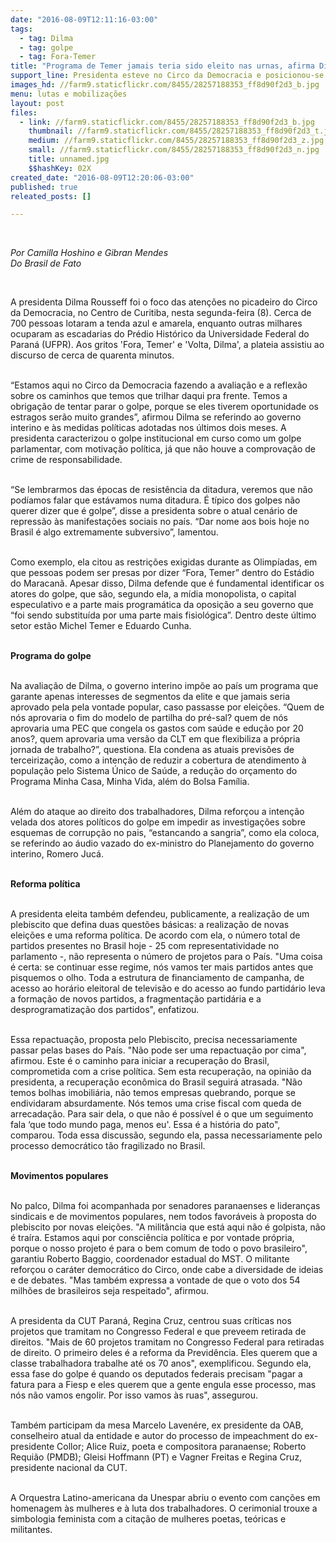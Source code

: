 ```yaml
---
date: "2016-08-09T12:11:16-03:00"
tags:
  - tag: Dilma
  - tag: golpe
  - tag: Fora-Temer
title: "Programa de Temer jamais teria sido eleito nas urnas, afirma Dilma"
support_line: Presidenta esteve no Circo da Democracia e posicionou-se favorável ao plebiscito por novas eleições.
images_hd: //farm9.staticflickr.com/8455/28257188353_ff8d90f2d3_b.jpg
menu: lutas e mobilizações
layout: post
files:
  - link: //farm9.staticflickr.com/8455/28257188353_ff8d90f2d3_b.jpg
    thumbnail: //farm9.staticflickr.com/8455/28257188353_ff8d90f2d3_t.jpg
    medium: //farm9.staticflickr.com/8455/28257188353_ff8d90f2d3_z.jpg
    small: //farm9.staticflickr.com/8455/28257188353_ff8d90f2d3_n.jpg
    title: unnamed.jpg
    $$hashKey: 02X
created_date: "2016-08-09T12:20:06-03:00"
published: true
releated_posts: []

---
```

<p>&nbsp;</p>

<p><em>Por Camilla Hoshino e Gibran Mendes&nbsp;<br />
Do&nbsp;Brasil de Fato&nbsp;</em></p>

<div>&nbsp;</div>

<p>A presidenta Dilma Rousseff foi o foco das aten&ccedil;&otilde;es no picadeiro do Circo da Democracia, no Centro de Curitiba, nesta segunda-feira (8). Cerca de 700 pessoas lotaram a tenda azul e amarela, enquanto outras milhares ocuparam as escadarias do Pr&eacute;dio Hist&oacute;rico da Universidade Federal do Paran&aacute; (UFPR). Aos gritos &#39;Fora, Temer&#39; e &#39;Volta, Dilma&#39;, a plateia assistiu ao discurso de cerca de quarenta minutos.&nbsp;</p>

<p><br />
&ldquo;Estamos aqui no Circo da Democracia fazendo a avalia&ccedil;&atilde;o e a reflex&atilde;o sobre os caminhos que temos que trilhar daqui pra frente. Temos a obriga&ccedil;&atilde;o de tentar parar o golpe, porque se eles tiverem oportunidade os estragos ser&atilde;o muito grandes&rdquo;, afirmou Dilma se referindo ao governo interino e &agrave;s medidas pol&iacute;ticas adotadas nos &uacute;ltimos dois meses. A presidenta caracterizou o golpe institucional em curso como um golpe parlamentar, com motiva&ccedil;&atilde;o pol&iacute;tica, j&aacute; que n&atilde;o houve a comprova&ccedil;&atilde;o de crime de responsabilidade.&nbsp;</p>

<p><br />
&ldquo;Se lembrarmos das &eacute;pocas de resist&ecirc;ncia da ditadura, veremos que n&atilde;o pod&iacute;amos falar que est&aacute;vamos numa ditadura. &Eacute; t&iacute;pico dos golpes n&atilde;o querer dizer que &eacute; golpe&rdquo;, disse a presidenta sobre o atual cen&aacute;rio de repress&atilde;o &agrave;s manifesta&ccedil;&otilde;es sociais no pa&iacute;s. &ldquo;Dar nome aos bois hoje no Brasil &eacute; algo extremamente subversivo&rdquo;, lamentou.&nbsp;</p>

<p><br />
Como exemplo, ela citou as restri&ccedil;&otilde;es exigidas durante as Olimp&iacute;adas, em que pessoas podem ser presas por dizer &ldquo;Fora, Temer&rdquo; dentro do Est&aacute;dio do Maracan&atilde;. Apesar disso, Dilma defende que &eacute; fundamental identificar os atores do golpe, que s&atilde;o, segundo ela, a m&iacute;dia monopolista, o capital especulativo e a parte mais program&aacute;tica da oposi&ccedil;&atilde;o a seu governo que &ldquo;foi sendo substitu&iacute;da por uma parte mais fisiol&oacute;gica&rdquo;. Dentro deste &uacute;ltimo setor est&atilde;o Michel Temer e Eduardo Cunha. &nbsp;</p>

<p><br />
<strong>Programa do golpe</strong></p>

<p><br />
Na avalia&ccedil;&atilde;o de Dilma, o governo interino imp&otilde;e ao pa&iacute;s um programa que garante apenas interesses de segmentos da elite e que jamais seria aprovado pela pela vontade popular, caso passasse por elei&ccedil;&otilde;es. &ldquo;Quem de n&oacute;s aprovaria o fim do modelo de partilha do pr&eacute;-sal? quem de n&oacute;s aprovaria uma PEC que congela os gastos com sa&uacute;de e edu&ccedil;&atilde;o por 20 anos?, quem aprovaria uma vers&atilde;o da CLT em que flexibiliza a pr&oacute;pria jornada de trabalho?&rdquo;, questiona. Ela condena as atuais previs&otilde;es de terceiriza&ccedil;&atilde;o, como a inten&ccedil;&atilde;o de reduzir a cobertura de atendimento &agrave; popula&ccedil;&atilde;o pelo Sistema &Uacute;nico de Sa&uacute;de, a redu&ccedil;&atilde;o do or&ccedil;amento do Programa Minha Casa, Minha Vida, al&eacute;m do Bolsa Fam&iacute;lia.&nbsp;</p>

<p><br />
Al&eacute;m do ataque ao direito dos trabalhadores, Dilma refor&ccedil;ou a inten&ccedil;&atilde;o velada dos atores pol&iacute;ticos do golpe em impedir as investiga&ccedil;&otilde;es sobre esquemas de corrup&ccedil;&atilde;o no pais, &ldquo;estancando a sangria&rdquo;, como ela coloca, se referindo ao &aacute;udio vazado do ex-ministro do Planejamento do governo interino, Romero Juc&aacute;.&nbsp;</p>

<p><br />
<strong>Reforma pol&iacute;tica&nbsp;</strong></p>

<p><br />
A presidenta eleita tamb&eacute;m defendeu, publicamente, a realiza&ccedil;&atilde;o de um plebiscito que defina duas quest&otilde;es b&aacute;sicas: a realiza&ccedil;&atilde;o de novas elei&ccedil;&otilde;es e uma reforma pol&iacute;tica. De acordo com ela, o n&uacute;mero total de partidos presentes no Brasil hoje - 25 com representatividade no parlamento -, n&atilde;o representa o n&uacute;mero de projetos para o Pa&iacute;s. &quot;Uma coisa &eacute; certa: se continuar esse regime, n&oacute;s vamos ter mais partidos antes que pisquemos o olho. Toda a estrutura de financiamento de campanha, de acesso ao hor&aacute;rio eleitoral de televis&atilde;o e do acesso ao fundo partid&aacute;rio leva a forma&ccedil;&atilde;o de novos partidos, a fragmenta&ccedil;&atilde;o partid&aacute;ria e a desprogramatiza&ccedil;&atilde;o dos partidos&quot;, enfatizou.&nbsp;</p>

<p><br />
Essa repactua&ccedil;&atilde;o, proposta pelo Plebiscito, precisa necessariamente passar pelas bases do Pa&iacute;s. &quot;N&atilde;o pode ser uma repactua&ccedil;&atilde;o por cima&quot;, afirmou. Este &eacute; o caminho para iniciar a recupera&ccedil;&atilde;o do Brasil, comprometida com a crise pol&iacute;tica. Sem esta recupera&ccedil;&atilde;o, na opini&atilde;o da presidenta, a recupera&ccedil;&atilde;o econ&ocirc;mica do Brasil seguir&aacute; atrasada. &quot;N&atilde;o temos bolhas imobili&aacute;ria, n&atilde;o temos empresas quebrando, porque se endividaram absurdamente. N&oacute;s temos uma crise fiscal com queda de arrecada&ccedil;&atilde;o. Para sair dela, o que n&atilde;o &eacute; poss&iacute;vel &eacute; o que um seguimento fala &lsquo;que todo mundo paga, menos eu&#39;. Essa &eacute; a hist&oacute;ria do pato&quot;, comparou. Toda essa discuss&atilde;o, segundo ela, passa necessariamente pelo processo democr&aacute;tico t&atilde;o fragilizado no Brasil.&nbsp;</p>

<p><br />
<strong>Movimentos populares</strong></p>

<p><br />
No palco, Dilma foi acompanhada por senadores paranaenses e lideran&ccedil;as sindicais e de movimentos populares, nem todos favor&aacute;veis &agrave; proposta do plebiscito por novas elei&ccedil;&otilde;es. &quot;A milit&acirc;ncia que est&aacute; aqui n&atilde;o &eacute; golpista, n&atilde;o &eacute; tra&iacute;ra. Estamos aqui por consci&ecirc;ncia pol&iacute;tica e por vontade pr&oacute;pria, porque o nosso projeto &eacute; para o bem comum de todo o povo brasileiro&quot;, garantiu Roberto Baggio, coordenador estadual do MST. O militante refor&ccedil;ou o car&aacute;ter democr&aacute;tico do Circo, onde cabe a diversidade de ideias e de debates. &quot;Mas tamb&eacute;m expressa a vontade de que o voto dos 54 milh&otilde;es de brasileiros seja respeitado&quot;, afirmou.</p>

<p><br />
A presidenta da CUT Paran&aacute;, Regina Cruz, centrou suas cr&iacute;ticas nos projetos que tramitam no Congresso Federal e que preveem retirada de direitos. &quot;Mais de 60 projetos tramitam no Congresso Federal para retiradas de direito. O primeiro deles &eacute; a reforma da Previd&ecirc;ncia. Eles querem que a classe trabalhadora trabalhe at&eacute; os 70 anos&quot;, exemplificou. Segundo ela, essa fase do golpe &eacute; quando os deputados federais precisam &quot;pagar a fatura para a Fiesp e eles querem que a gente engula esse processo, mas n&oacute;s n&atilde;o vamos engolir. Por isso vamos &agrave;s ruas&quot;, assegurou.</p>

<p><br />
Tamb&eacute;m participam da mesa Marcelo Laven&eacute;re, ex presidente da OAB, conselheiro atual da entidade e autor do processo de impeachment do ex-presidente Collor; Alice Ruiz, poeta e compositora paranaense; Roberto Requi&atilde;o (PMDB); Gleisi Hoffmann (PT) e Vagner Freitas e Regina Cruz, presidente nacional da CUT.&nbsp;</p>

<p><br />
A Orquestra Latino-americana da Unespar abriu o evento com can&ccedil;&otilde;es em homenagem &agrave;s mulheres e &agrave; luta dos trabalhadores. O cerimonial trouxe a simbologia feminista com a cita&ccedil;&atilde;o de mulheres poetas, te&oacute;ricas e militantes.&nbsp;</p>

<p><br />
&nbsp;</p>
